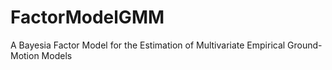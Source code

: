 # FactorModelGMM
A Bayesia Factor Model for the Estimation of Multivariate Empirical Ground-Motion Models
